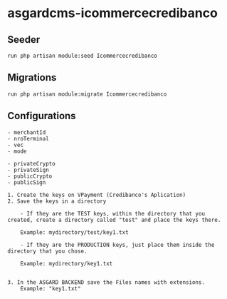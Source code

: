 # asgardcms-icommercecredibanco

## Seeder

    run php artisan module:seed Icommercecredibanco

## Migrations

    run php artisan module:migrate Icommercecredibanco


## Configurations

    - merchantId
    - nroTerminal
    - vec
    - mode

    - privateCrypto
    - privateSign
    - publicCrypto
    - publicSign

    1. Create the keys on VPayment (Credibanco's Aplication)
	2. Save the keys in a directory

		- If they are the TEST keys, within the directory that you created, create a directory called "test" and place the keys there.

		Example: mydirectory/test/key1.txt

		- If they are the PRODUCTION keys, just place them inside the directory that you chose.
		
		Example: mydirectory/key1.txt


	3. In the ASGARD BACKEND save the Files names with extensions. 
		Example: "key1.txt"


	